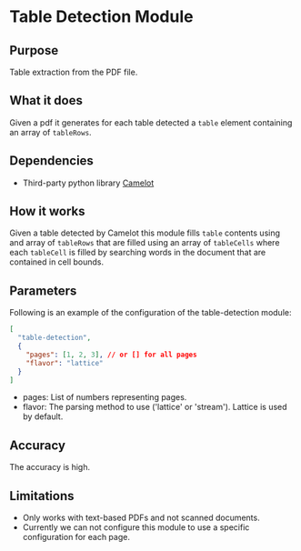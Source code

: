 # Table Detection Module

## Purpose

Table extraction from the PDF file.

## What it does

Given a pdf it generates for each table detected a `table` element containing an array of `tableRows`.

## Dependencies

- Third-party python library [Camelot](https://camelot-py.readthedocs.io/en/master/index.html)

## How it works

Given a table detected by Camelot this module fills `table` contents using and array of `tableRows` that are filled using an array of `tableCells` where each `tableCell` is filled by searching words in the document that are contained in cell bounds.

## Parameters

Following is an example of the configuration of the table-detection module:

```json
[
  "table-detection",
  {
    "pages": [1, 2, 3], // or [] for all pages
    "flavor": "lattice"
  }
]
```

- pages: List of numbers representing pages.
- flavor: The parsing method to use ('lattice' or 'stream'). Lattice is used by default.

## Accuracy

The accuracy is high.

## Limitations

- Only works with text-based PDFs and not scanned documents.
- Currently we can not configure this module to use a specific configuration for each page.
